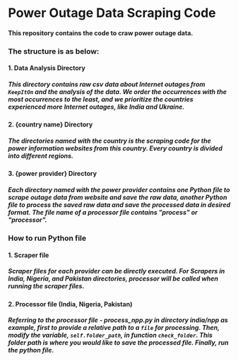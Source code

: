 # Power Outage Data Scraping Code

#### This repository contains the code to craw power outage data.

### The structure is as below:

#### 1. Data Analysis Directory

##### This directory contains raw csv data about Internet outages from `KeepItOn` and the analysis of the data. We order the occurrences with the most occurrences to the least, and we prioritize the countries experienced more Internet outages, like India and Ukraine.

#### 2. {country name} Directory

##### The directories named with the country is the scraping code for the power information websites from this country. Every country is divided into different regions.

#### 3. {power provider} Directory

##### Each directory named with the power provider contains one Python file to scrape outage data from website and save the raw data, another Python file to process the saved raw data and save the processed data in desired format. The file name of a processor file contains "process" or "processor".

### How to run Python file

#### 1. Scraper file

##### Scraper files for each provider can be directly executed. For Scrapers in India, Nigeria, and Pakistan directories, processor will be called when running the scraper files.

#### 2. Processor file (India, Nigeria, Pakistan)

##### Referring to the processor file - process_npp.py in directory india/npp as example, first to provide a relative path to a `file` for processing. Then, modify the variable, `self.folder_path`, in function `check_folder`. This folder path is where you would like to save the processed file. Finally, run the python file.



